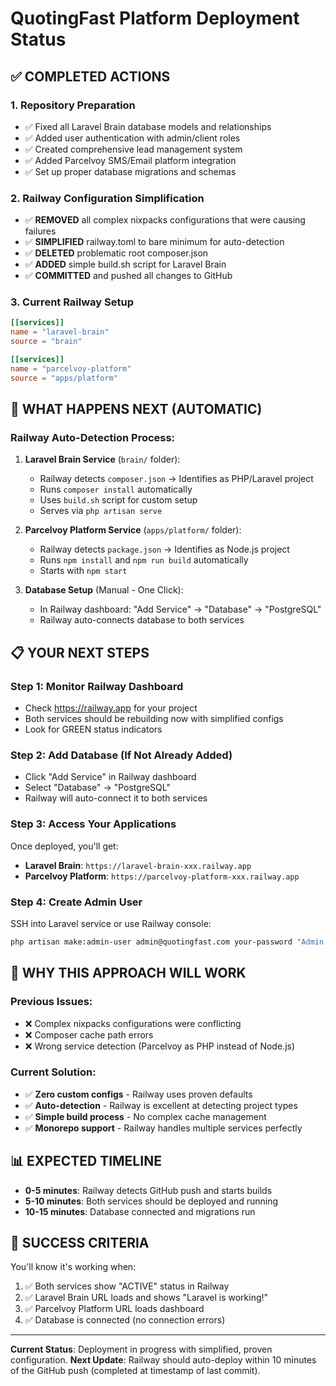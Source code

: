 # QuotingFast Platform Deployment Status

## ✅ COMPLETED ACTIONS

### 1. Repository Preparation
- ✅ Fixed all Laravel Brain database models and relationships
- ✅ Added user authentication with admin/client roles  
- ✅ Created comprehensive lead management system
- ✅ Added Parcelvoy SMS/Email platform integration
- ✅ Set up proper database migrations and schemas

### 2. Railway Configuration Simplification
- ✅ **REMOVED** all complex nixpacks configurations that were causing failures
- ✅ **SIMPLIFIED** railway.toml to bare minimum for auto-detection
- ✅ **DELETED** problematic root composer.json
- ✅ **ADDED** simple build.sh script for Laravel Brain
- ✅ **COMMITTED** and pushed all changes to GitHub

### 3. Current Railway Setup
```toml
[[services]]
name = "laravel-brain"
source = "brain"

[[services]]
name = "parcelvoy-platform"  
source = "apps/platform"
```

## 🚀 WHAT HAPPENS NEXT (AUTOMATIC)

### Railway Auto-Detection Process:
1. **Laravel Brain Service** (`brain/` folder):
   - Railway detects `composer.json` → Identifies as PHP/Laravel project
   - Runs `composer install` automatically
   - Uses `build.sh` script for custom setup
   - Serves via `php artisan serve`

2. **Parcelvoy Platform Service** (`apps/platform/` folder):
   - Railway detects `package.json` → Identifies as Node.js project  
   - Runs `npm install` and `npm run build` automatically
   - Starts with `npm start`

3. **Database Setup** (Manual - One Click):
   - In Railway dashboard: "Add Service" → "Database" → "PostgreSQL"
   - Railway auto-connects database to both services

## 📋 YOUR NEXT STEPS

### Step 1: Monitor Railway Dashboard
- Check https://railway.app for your project
- Both services should be rebuilding now with simplified configs
- Look for GREEN status indicators

### Step 2: Add Database (If Not Already Added)
- Click "Add Service" in Railway dashboard
- Select "Database" → "PostgreSQL"  
- Railway will auto-connect it to both services

### Step 3: Access Your Applications
Once deployed, you'll get:
- **Laravel Brain**: `https://laravel-brain-xxx.railway.app`
- **Parcelvoy Platform**: `https://parcelvoy-platform-xxx.railway.app`

### Step 4: Create Admin User
SSH into Laravel service or use Railway console:
```bash
php artisan make:admin-user admin@quotingfast.com your-password "Admin User"
```

## 🔧 WHY THIS APPROACH WILL WORK

### Previous Issues:
- ❌ Complex nixpacks configurations were conflicting
- ❌ Composer cache path errors 
- ❌ Wrong service detection (Parcelvoy as PHP instead of Node.js)

### Current Solution:
- ✅ **Zero custom configs** - Railway uses proven defaults
- ✅ **Auto-detection** - Railway is excellent at detecting project types
- ✅ **Simple build process** - No complex cache management
- ✅ **Monorepo support** - Railway handles multiple services perfectly

## 📊 EXPECTED TIMELINE

- **0-5 minutes**: Railway detects GitHub push and starts builds
- **5-10 minutes**: Both services should be deployed and running
- **10-15 minutes**: Database connected and migrations run

## 🎯 SUCCESS CRITERIA

You'll know it's working when:
1. ✅ Both services show "ACTIVE" status in Railway
2. ✅ Laravel Brain URL loads and shows "Laravel is working!" 
3. ✅ Parcelvoy Platform URL loads dashboard
4. ✅ Database is connected (no connection errors)

---

**Current Status**: Deployment in progress with simplified, proven configuration.
**Next Update**: Railway should auto-deploy within 10 minutes of the GitHub push (completed at timestamp of last commit).
